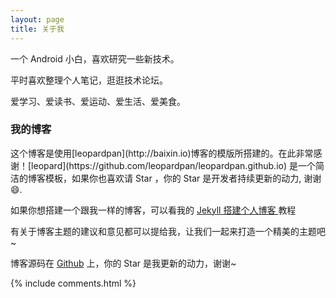 ```yaml
---
layout: page
title: 关于我
---
```


一个 Android 小白，喜欢研究一些新技术。
<p>
平时喜欢整理个人笔记，逛逛技术论坛。
<p>
爱学习、爱读书、爱运动、爱生活、爱美食。
<p>

<h3> 我的博客 </h3>  

<p>
这个博客是使用[leopardpan](http://baixin.io)博客的模版所搭建的。在此非常感谢！[leopard](https://github.com/leopardpan/leopardpan.github.io) 是一个简洁的博客模板，如果你也喜欢请 Star ，你的 Star 是开发者持续更新的动力, 谢谢 😄.

<p>

如果你想搭建一个跟我一样的博客，可以看我的 
<a href="/2016/10/jekyll_tutorials1/"> Jekyll 搭建个人博客 </a>
教程

<p>

有关于博客主题的建议和意见都可以提给我，让我们一起来打造一个精美的主题吧~ 

<p> 

博客源码在 <a target="_blank" href='https://github.com/skylarklxlong/skylarklxlong.github.io/'>Github</a> 上，你的 Star 是我更新的动力，谢谢~

{% include comments.html %}
